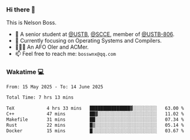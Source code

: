 ### Hi there 👋

<!--
**bosswnx/bosswnx** is a ✨ _special_ ✨ repository because its `README.md` (this file) appears on your GitHub profile.

Here are some ideas to get you started:

- 🔭 I’m currently working on ...
- 🌱 I’m currently learning ...
- 👯 I’m looking to collaborate on ...
- 🤔 I’m looking for help with ...
- 💬 Ask me about ...
- 📫 How to reach me: ...
- 😄 Pronouns: ...
- ⚡ Fun fact: ...
-->

This is Nelson Boss.

- 🏫 A senior student at [@USTB](https://www.ustb.edu.cn/), [@SCCE](https://scce.ustb.edu.cn/), member of [@USTB-806](https://ustb-806.github.io/).
- 🌱 Currently focusing on Operating Systems and Compilers.
- 🧑🏻‍💻 An AFO OIer and ACMer.
- 📫 Feel free to reach me: `bosswnx@qq.com`

### Wakatime 💻

<!--START_SECTION:waka-->

```txt
From: 15 May 2025 - To: 14 June 2025

Total Time: 7 hrs 13 mins

TeX            4 hrs 33 mins   ███████████████▓░░░░░░░░░   63.00 %
C++            47 mins         ██▓░░░░░░░░░░░░░░░░░░░░░░   11.02 %
Makefile       31 mins         ██░░░░░░░░░░░░░░░░░░░░░░░   07.34 %
Rust           22 mins         █▒░░░░░░░░░░░░░░░░░░░░░░░   05.14 %
Docker         15 mins         █░░░░░░░░░░░░░░░░░░░░░░░░   03.67 %
```

<!--END_SECTION:waka-->
